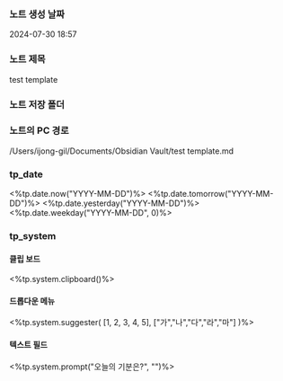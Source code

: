 ### 노트 생성 날짜
2024-07-30 18:57

### 노트 제목
test template

### 노트 저장 폴더

### 노트의 PC 경로
/Users/ijong-gil/Documents/Obsidian Vault/test template.md


### tp_date
<%tp.date.now("YYYY-MM-DD")%>
<%tp.date.tomorrow("YYYY-MM-DD")%>
<%tp.date.yesterday("YYYY-MM-DD")%>
<%tp.date.weekday("YYYY-MM-DD", 0)%>

### tp_system

#### 클립 보드
<%tp.system.clipboard()%>

#### 드롭다운 메뉴
<%tp.system.suggester(
[1, 2, 3, 4, 5],
["가","나","다","라","마"]
)%>

#### 텍스트 필드
<%tp.system.prompt("오늘의 기분은?", "")%>